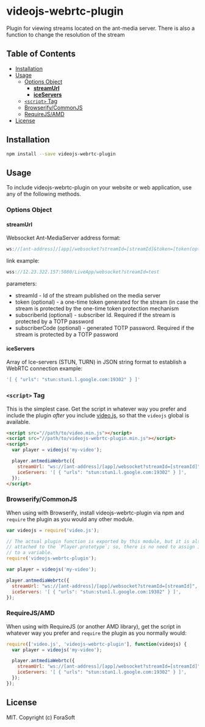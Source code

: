 # videojs-webrtc-plugin

Plugin for viewing streams located on the ant-media server. There is also a function to change the resolution of the stream

## Table of Contents

<!-- START doctoc generated TOC please keep comment here to allow auto update -->
<!-- DON'T EDIT THIS SECTION, INSTEAD RE-RUN doctoc TO UPDATE -->


- [Installation](#installation)
- [Usage](#usage)
  - [Options Object](#options-object)
    - [**streamUrl**](#streamurl)
    - [**iceServers**](#iceservers)
  - [`<script>` Tag](#script-tag)
  - [Browserify/CommonJS](#browserifycommonjs)
  - [RequireJS/AMD](#requirejsamd)
- [License](#license)

<!-- END doctoc generated TOC please keep comment here to allow auto update -->
## Installation

```sh
npm install --save videojs-webrtc-plugin
```

## Usage

To include videojs-webrtc-plugin on your website or web application, use any of the following methods.

### Options Object

#### **streamUrl** 
Websocket Ant-MediaServer address format:
```js
ws://[ant-address]/[app]/websocket?streamId=[streamId]&token=[token(opt)]&subscriberId=[subscriberId(opt)]&subscriberCode=[TOTP-code(opt)]
```
link example:
```js
wss://12.23.322.157:5080/LiveApp/websocket?streamId=test
```
parameters:
- streamId - Id of the stream published on the media server
- token (optional) - a one-time token generated for the stream (in case the stream is protected by the one-time token protection mechanism
- subscriberId (optional) - subscriber Id. Required if the stream is protected by a TOTP password
- subscriberCode (optional) - generated TOTP password. Required if the stream is protected by a TOTP password

#### **iceServers** 
Array of Ice-servers (STUN, TURN) in JSON string format to establish a WebRTC connection
example:
```js
'[ { "urls": "stun:stun1.l.google.com:19302" } ]'
```
### `<script>` Tag

This is the simplest case. Get the script in whatever way you prefer and include the plugin _after_ you include [video.js][videojs], so that the `videojs` global is available.

```html
<script src="//path/to/video.min.js"></script>
<script src="//path/to/videojs-webrtc-plugin.min.js"></script>
<script>
  var player = videojs('my-video');

  player.antmediaWebrtc({
    streamUrl: "ws://[ant-address]/[app]/websocket?streamId=[streamId]",
    iceServers: '[ { "urls": "stun:stun1.l.google.com:19302" } ]',
  });
</script>
```

### Browserify/CommonJS

When using with Browserify, install videojs-webrtc-plugin via npm and `require` the plugin as you would any other module.

```js
var videojs = require('video.js');

// The actual plugin function is exported by this module, but it is also
// attached to the `Player.prototype`; so, there is no need to assign it
// to a variable.
require('videojs-webrtc-plugin');

var player = videojs('my-video');

player.antmediaWebrtc({
  streamUrl: "ws://[ant-address]/[app]/websocket?streamId=[streamId]",
  iceServers: '[ { "urls": "stun:stun1.l.google.com:19302" } ]',
});
```

### RequireJS/AMD

When using with RequireJS (or another AMD library), get the script in whatever way you prefer and `require` the plugin as you normally would:

```js
require(['video.js', 'videojs-webrtc-plugin'], function(videojs) {
  var player = videojs('my-video');

  player.antmediaWebrtc({
    streamUrl: "ws://[ant-address]/[app]/websocket?streamId=[streamId]",
    iceServers: '[ { "urls": "stun:stun1.l.google.com:19302" } ]',
  });
});
```
## License

MIT. Copyright (c) ForaSoft


[videojs]: http://videojs.com/
